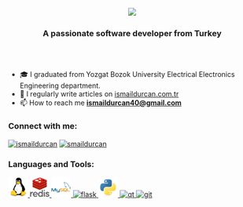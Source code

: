 <p align="center">
  <a href="https://github.com/fairyland0926"><img src="https://readme-typing-svg.herokuapp.com/?lines=Welcome+to+My+Profile;I'm+Ismail+DURCAN;I'm+interested+in;Application+Development;Machine+Learning;Deep+Learning+and;Data+Science&font=Roboto&center=true&width=650&height=120&color=0c7eff&vCenter=true&size=45%22"></a>
</p>
<h3 align="center">A passionate software developer from Turkey</h3>
<br><br>

- 🎓 I graduated from Yozgat Bozok University Electrical Electronics    Engineering department.<br>
 - 📝 I regularly write articles on [ismaildurcan.com.tr](https://ismaildurcan.com.tr)<br>
 - 📫 How to reach me **ismaildurcan40@gmail.com**<br>

<h3 align="left">Connect with me:</h3>
<p align="left">
<a href="https://linkedin.com/in/ismaildurcan" target="blank"><img align="center" src="https://raw.githubusercontent.com/rahuldkjain/github-profile-readme-generator/master/src/images/icons/Social/linked-in-alt.svg" alt="ismaildurcan" height="30" width="40" /></a>
<a href="https://kaggle.com/smaildurcan" target="blank"><img align="center" src="https://raw.githubusercontent.com/rahuldkjain/github-profile-readme-generator/master/src/images/icons/Social/kaggle.svg" alt="smaildurcan" height="30" width="40" /></a>
</p>

<h3 align="left">Languages and Tools:</h3>
<p align="left">
<a href="https://www.linux.org/" target="_blank" rel="noreferrer"> <img src="https://raw.githubusercontent.com/devicons/devicon/master/icons/linux/linux-original.svg" alt="linux" width="40" height="40"/> </a>
<a href="https://redis.io" target="_blank" rel="noreferrer"> <img src="https://raw.githubusercontent.com/devicons/devicon/master/icons/redis/redis-original-wordmark.svg" alt="redis" width="40" height="40"/> </a>
<a href="https://www.mysql.com/" target="_blank" rel="noreferrer"> <img src="https://raw.githubusercontent.com/devicons/devicon/master/icons/mysql/mysql-original-wordmark.svg" alt="mysql" width="40" height="40"/> </a>
<a href="https://flask.palletsprojects.com/" target="_blank" rel="noreferrer"> <img src="https://www.vectorlogo.zone/logos/pocoo_flask/pocoo_flask-icon.svg" alt="flask" width="40" height="40"/> </a>
<a href="https://www.python.org" target="_blank" rel="noreferrer"> <img src="https://raw.githubusercontent.com/devicons/devicon/master/icons/python/python-original.svg" alt="python" width="40" height="40"/> </a>
<a href="https://www.qt.io/" target="_blank" rel="noreferrer"> <img src="https://upload.wikimedia.org/wikipedia/commons/0/0b/Qt_logo_2016.svg" alt="qt" width="40" height="40"/> </a>
<a href="https://git-scm.com/" target="_blank" rel="noreferrer"> <img src="https://www.vectorlogo.zone/logos/git-scm/git-scm-icon.svg" alt="git" width="40" height="40"/> </a>
</p>
